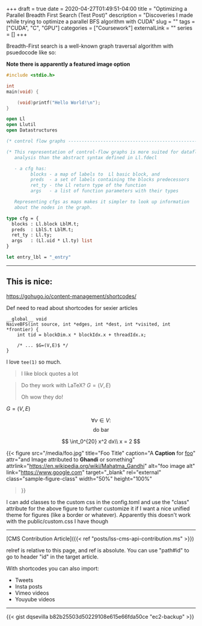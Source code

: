 +++ 
draft = true
date = 2020-04-27T01:49:51-04:00
title = "Optimizing a Parallel Breadth First Search (Test Post)"
description = "Discoveries I made while trying to optimize a parallel BFS algorithm with CUDA"
slug = "" 
tags = ["CUDA", "C", "GPU"]
categories = ["Coursework"]
externalLink = ""
series = []
+++

Breadth-First search is a well-known graph traversal algorithm with psuedocode
like so:

**Note there is apparently a featured image option**

```c {linenos=table,hl_lines=[4,"1-2"],linenostart=30}
#include <stdio.h>

int
main(void) {

    (void)printf("Hello World!\n");
}
```

```ocaml
open Ll
open Llutil
open Datastructures

(* control flow graphs ------------------------------------------------------ *)

(* This representation of control-flow graphs is more suited for dataflow
   analysis than the abstract syntax defined in Ll.fdecl

   - a cfg has:
         blocks - a map of labels to  Ll basic block, and
         preds  - a set of labels containing the blocks predecessors
         ret_ty - the Ll return type of the function
         args   - a list of function parameters with their types

   Representing cfgs as maps makes it simpler to look up information
   about the nodes in the graph.                                              *)

type cfg = {
  blocks : Ll.block LblM.t;
  preds  : LblS.t LblM.t;
  ret_ty : Ll.ty;
  args   : (Ll.uid * Ll.ty) list
}

let entry_lbl = "_entry"
```

---

This is nice:
--
https://gohugo.io/content-management/shortcodes/

Def need to read about shortcodes for sexier articles

```cuda
__global__ void
NaiveBFS(int source, int *edges, int *dest, int *visited, int *frontier) {
    int tid = blockDim.x * blockIdx.x + threadIdx.x;

    /* ... $G=(V,E)$ */
}
```

I love `tee(1)` so much.

> I like block quotes
> a lot

> Do they work with LaTeX?
> $G = (V, E)$
>
> Oh wow they do!

$G = (V, E)$

$$
\forall v \in V:
$$
$$
\text{do bar}
$$

$$
\int_0^{20} x^2 dx\\
x = 2
$$

{{< figure src="/media/foo.jpg" 
    title="Foo Title"
    caption="A **Caption** for [foo](https://www.google.com)"
    attr="and Image attributed to **Ghandi** or something"
    attrlink="https://en.wikipedia.org/wiki/Mahatma_Gandhi"
    alt="foo image alt"
    link="https://www.google.com"
    target="_blank"
    rel="external"
    class="sample-figure-class"
    width="50%"
    height="100%"
>}}

I can add classes to the custom css in the config.toml and use the "class"
attribute for the above figure to further customize it if I want a nice unified
theme for figures (like a border or whatever). Apparently this doesn't work
with the public/custom.css I have though

---

[CMS Contribution Article]({{< ref "posts/lss-cms-api-contribution.ms" >}})

relref is relative to this page, and ref is absolute. You can use "path#id" to
go to header "id" in the target article.

With shortcodes you can also import:
- Tweets
- Insta posts
- Vimeo videos
- Youyube videos

---

{{< gist dqsevilla b82b25503d50229108e615e66fda50ce "ec2-backup" >}}
